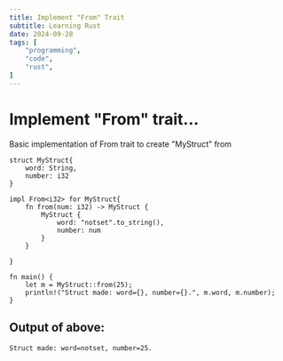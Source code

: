 ```yaml
---
title: Implement "From" Trait
subtitle: Learning Rust
date: 2024-09-28
tags: [ 
    "programming", 
    "code", 
    "rust",
] 
---
```


# Implement "From" trait...

Basic implementation of From trait to create "MyStruct" from<i32>
```
struct MyStruct{
    word: String,
    number: i32
}

impl From<i32> for MyStruct{
    fn from(num: i32) -> MyStruct {
        MyStruct {
            word: "notset".to_string(),
            number: num
        }
    }
    
}

fn main() {
    let m = MyStruct::from(25);
    println!("Struct made: word={}, number={}.", m.word, m.number);
}
```

## Output of above: 

```
Struct made: word=notset, number=25.
```
